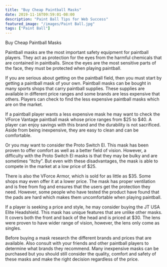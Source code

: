 ```yaml
---
title: "Buy Cheap Paintball Masks"
date: 2019-11-16T09:59:01-08:00
description: "Paint Ball Tips for Web Success"
featured_image: "/images/Paint Ball.jpg"
tags: ["Paint Ball"]
---
```


Buy Cheap Paintball Masks

Paintball masks are the most important safety equipment for paintball players. They act as protection for the eyes from the harmful chemicals that are contained in paintballs. Since the eyes are the most sensitive parts of the face, they must be protected when playing paintball.

If you are serious about getting on the paintball field, then you must start by getting a paintball mask of your own. Paintball masks can be bought in many sports shops that carry paintball supplies. These supplies are available in different price ranges and some brands are less expensive that others. Players can check to find the less expensive paintball masks which are on the market.

If a paintball player wants a less expensive mask he may want to check the VForce Vantage paintball mask whose price ranges from $25 to $40. A player can enjoy savings with this brand and the durability is not sacrificed. Aside from being inexpensive, they are easy to clean and can be comfortable.

Or you may want to consider the Proto Switch El. This mask has been proven to offer comfort as well as a better field of vision. However, a difficulty with the Proto Switch El masks is that they may be bulky and are sometimes “itchy”. But even with these disadvantages, the mask is able to compete in the market at a low price of $25.

There is also the VForce Armor, which is sold for as little as $35. Some shops may even offer it at a lower price. The mask has proper ventilation and is free from fog and ensures that the users get the protection they need. However, some people who have tested the product have found that the pads are hard which makes them uncomfortable when playing paintball.

If a player is seeking a price and style, he may consider buying the JT USA Elite Headshield. This mask has unique features that are unlike other masks. It covers both the front and back of the head and is priced at $30. The lens were proven to have wider range of vision, however, the lens only come as singles. 

Before buying a mask research the different brands and prices that are available. Also consult with your friends and other paintball players to determine what brands they recommend. Many inexpensive masks can be purchased but you should still consider the quality, comfort and safety of these masks and make the right decision regardless of the price.


